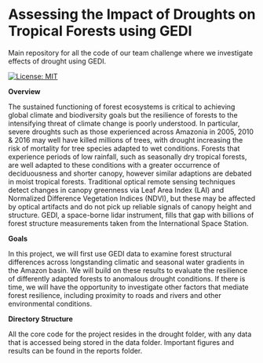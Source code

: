 # Assessing the Impact of Droughts on Tropical Forests using GEDI
Main repository for all the code of our team challenge where we investigate effects of drought using GEDI.

[![License: MIT](https://img.shields.io/badge/License-MIT-blue.svg)](https://opensource.org/licenses/MIT)

<b> Overview </b>

The sustained functioning of forest ecosystems is critical to achieving global climate and biodiversity goals but the resilience of forests to the intensifying threat of climate change is poorly understood. In particular, severe droughts such as those experienced across Amazonia in 2005, 2010 & 2016 may well have killed millions of trees, with drought increasing the risk of mortality for tree species adapted to wet conditions. Forests that experience periods of low rainfall, such as seasonally dry tropical forests, are well adapted to these conditions with a greater occurrence of deciduousness and shorter canopy, however similar adaptions are debated in moist tropical forests. 
Traditional optical remote sensing techniques detect changes in canopy greenness via Leaf Area Index (LAI) and Normalized Difference Vegetation Indices (NDVI), but these may be affected by optical artifacts and do not pick up reliable signals of canopy height and structure. GEDI, a space-borne lidar instrument, fills that gap with billions of forest structure measurements taken from the International Space Station. 

<b> Goals </b>

In this project, we will first use GEDI data to examine forest structural differences across longstanding climatic and seasonal water gradients in the Amazon basin. We will build on these results to evaluate the resilience of differently adapted forests to anomalous drought conditions. If there is time, we will have the opportunity to investigate other factors that mediate forest resilience, including proximity to roads and rivers and other environmental conditions. 

<b> Directory Structure </b>

All the core code for the project resides in the drought folder, with any data that is accessed being stored in the data folder. Important figures and results can be found in the reports folder. 
